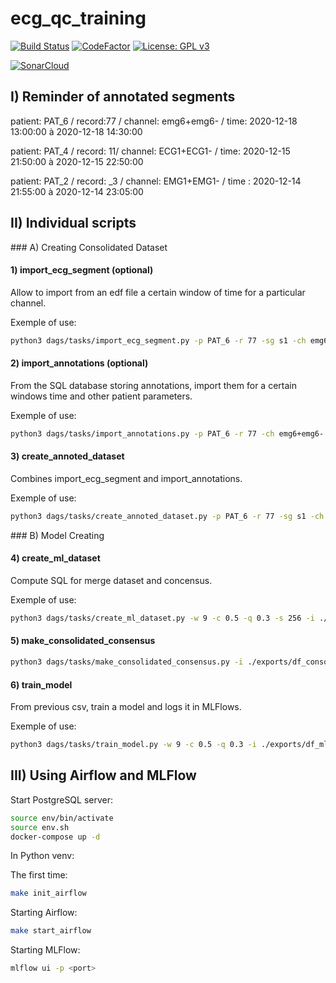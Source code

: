 # ecg_qc_training

[![Build Status](https://travis-ci.com/alexisgcomte/ecg_qc_training.svg?branch=main)](https://travis-ci.com/alexisgcomte/ecg_qc_training)
[![CodeFactor](https://www.codefactor.io/repository/github/alexisgcomte/ecg_qc_training/badge)](https://www.codefactor.io/repository/github/alexisgcomte/ecg_qc_training)
[![License: GPL v3](https://img.shields.io/badge/License-GPL%20v3-blue.svg)](https://www.gnu.org/licenses/gpl-3.0)

[![SonarCloud](https://sonarcloud.io/images/project_badges/sonarcloud-white.svg)](https://sonarcloud.io/dashboard?id=alexisgcomte_ecg_qc_training)

## I) Reminder of annotated segments

patient: PAT_6 / record:77 / channel: emg6+emg6- / time: 2020-12-18 13:00:00 à 2020-12-18 14:30:00

patient: PAT_4 / record: 11/ channel: ECG1+ECG1- / time: 2020-12-15 21:50:00 à 2020-12-15 22:50:00
    
patient: PAT_2 / record: _3 / channel:  EMG1+EMG1- / time : 2020-12-14 21:55:00 à 2020-12-14 23:05:00


## II) Individual scripts

### A) Creating Consolidated Dataset

#### 1) import_ecg_segment (optional)

Allow to import from an edf file a certain window of time for a particular channel.

Exemple of use:
```bash
python3 dags/tasks/import_ecg_segment.py -p PAT_6 -r 77 -sg s1 -ch emg6+emg6- -st '2020-12-18 13:00:00' -et '2020-12-18 14:30:00'
```

#### 2) import_annotations (optional)

From the SQL database storing annotations, import them for a certain windows time and other patient parameters.

Exemple of use:
```bash
python3 dags/tasks/import_annotations.py -p PAT_6 -r 77 -ch emg6+emg6- -ids 2,3,4 -st '2020-12-18 13:00:00' -et '2020-12-18 14:30:00' -s 256
```

#### 3) create_annoted_dataset

Combines import_ecg_segment and import_annotations.

Exemple of use:
```bash
python3 dags/tasks/create_annoted_dataset.py -p PAT_6 -r 77 -sg s1 -ch emg6+emg6- -ids 2,3,4 -st '2020-12-18 13:00:00' -et '2020-12-18 14:30:00' -s 256
```

### B) Model Creating

#### 4) create_ml_dataset

Compute SQL for merge dataset and concensus.

Exemple of use:
```bash
python3 dags/tasks/create_ml_dataset.py -w 9 -c 0.5 -q 0.3 -s 256 -i ./exports/ecg_annoted_PAT_6_77_emg6+emg6-.csv -o ./exports
```

#### 5) make_consolidated_consensus

```bash
python3 dags/tasks/make_consolidated_consensus.py -i ./exports/df_consolidated.csv -o ./exports/ -n df_consolidated_consensus -q 0.7
```

#### 6) train_model

From previous csv, train a model and logs it in MLFlows.

Exemple of use:
```bash
python3 dags/tasks/train_model.py -w 9 -c 0.5 -q 0.3 -i ./exports/df_ml_9_0.3_0.5.csv
```

## III) Using Airflow and MLFlow

Start PostgreSQL server:
```bash
source env/bin/activate
source env.sh
docker-compose up -d
```

In Python venv:

The first time:
```bash
make init_airflow
```

Starting Airflow:
```bash
make start_airflow
```

Starting MLFlow:
```bash
mlflow ui -p <port>
```
